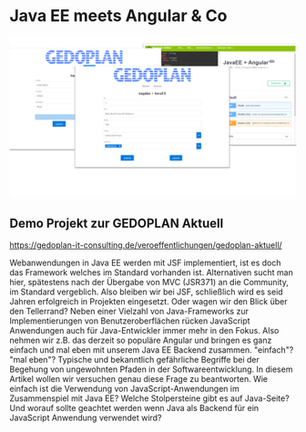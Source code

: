 # Java EE meets Angular & Co

![Screenshot](docs/title.png)

## Demo Projekt zur GEDOPLAN Aktuell

https://gedoplan-it-consulting.de/veroeffentlichungen/gedoplan-aktuell/

Webanwendungen in Java EE werden mit JSF implementiert,
ist es doch das Framework welches im Standard vorhanden ist.
Alternativen sucht man hier, spätestens nach der Übergabe von MVC (JSR371) an die Community, im Standard vergeblich. Also bleiben wir bei JSF, schließlich wird es seid Jahren erfolgreich in Projekten eingesetzt. Oder wagen wir den Blick über den Tellerrand? Neben einer Vielzahl von Java-Frameworks zur Implementierungen von Benutzeroberflächen rücken JavaScript Anwendungen auch für Java-Entwickler immer mehr in den Fokus. Also nehmen wir z.B. das derzeit so populäre Angular und bringen es ganz einfach und mal eben mit unserem Java EE Backend zusammen. "einfach"? "mal eben"? Typische und bekanntlich gefährliche Begriffe bei der Begehung von ungewohnten Pfaden in der Softwareentwicklung. In diesem Artikel wollen wir versuchen genau diese Frage zu beantworten. Wie einfach ist die Verwendung von JavaScript-Anwendungen im Zusammenspiel mit Java EE? Welche Stolpersteine gibt es auf Java-Seite? Und worauf sollte geachtet werden wenn Java als Backend für ein JavaScript Anwendung verwendet wird?
